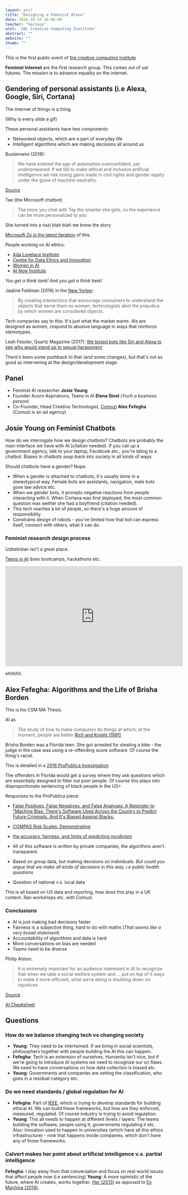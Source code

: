 ```yaml
---
layout: post
title: "Designing a Feminist Alexa"
date: 2018-10-16 18:00:00
teacher: "Various"
unit: 'UAL Creative Computing Institute'
abstract: ""
website: ""
thumb: ""
---
```


This is the first public event of [the creative computing institute](https://www.arts.ac.uk/creative-computing-institute)

**Feminist Internet** are the first research group. This comes out of ual futures. The mission is to advance equality on the internet.

## Gendering of personal assistants (i.e Alexa, Google, Siri, Cortana)

The internet of things is a thing.

(Why is every slide a gif)

These personal assistants have two components:
- Networked objects, which are a part of everyday life 
- Intelligent algorithms which are making decisions all around us

Buolamwini (2018): 
> We have entered the age of automation overconfident, yet underprepared. If we fail to make ethical and inclusive artificial intelligence we risk losing gains made in civil rights and gender equity under the guise of machine neutrality.

[Source](http://news.mit.edu/2018/study-finds-gender-skin-type-bias-artificial-intelligence-systems-0212)


Tae (the Microsoft chatbot)
> The more you chat with Tay the smarter she gets, so the experience can be more personalized to you

She turned into a nazi blah blah we know the story

[Microsoft Zo is the latest iteration](https://www.zo.ai/) of this.

People working on AI ethics:

- [Ada Lovelace Institute](https://www.adalovelaceinstitute.org/)
- [Centre for Data Ethics and Innovation](https://www.gov.uk/government/consultations/consultation-on-the-centre-for-data-ethics-and-innovation/centre-for-data-ethics-and-innovation-consultation)
- [Women in AI](http://womeninai.co/)
- [AI Now Institute](https://ainowinstitute.org/)

*You get a think tank! And you get a think tank!*

Jaqline Feldman (2016) in the [New Yorker](https://www.newyorker.com/tech/annals-of-technology/the-bot-politic):

> By creating interactions that encourage consumers to understand the objects that serve them as women, technologists abet the prejudice by which women are considered objects.

Tech companies say to this: It's just what the market wants. AIs are designed as women, respond to abusive language in ways that reinforce stereotypes.

Leah Fessler, Quartz Magazine (2017): [We tested bots like Siri and Alexa to see who would stand up to sexual harassment](https://qz.com/911681/we-tested-apples-siri-amazon-echos-alexa-microsofts-cortana-and-googles-google-home-to-see-which-personal-assistant-bots-stand-up-for-themselves-in-the-face-of-sexual-harassment/)

There's been some pushback to that (and some changes), but that's not as good as intervening at the design/development stage.

## Panel

- Feminist AI researcher **Josie Young**
- Founder Acorn Aspirations, Teens in AI **Elena Sinel** (*Yuch a business person*)
- Co-Founder, Head Creative Technologist, [Comuzi](https://comuzi.xyz/) **Alex Fefegha** (Comuzi is an ad agency)

## Josie Young on Feminist Chatbots

How do we interrogate how we design chatbots? Chatbots are probably the main interface we have with AI (citation needed). If you call up a government agency, talk to your laptop, Facebook etc., you're taling to a chatbot. Biases in chatbots *seep back* into society in all kinds of ways.

Should chatbots have a gender? Nope.

- When a gender is attached to chatbots, it's usually done in a stereotypical way.  Female bots are assistants, navigation, male bots gove law advice etc.
- When we gender bots, it prompts negative reactions from people interacting with it. When Cortana was first deployed, the most common question was wether she had a boyfriend (citation needed).
- This tech reaches a lot of people, so there's a huge amount of responsibility
- Constrains design of robots - you've limited how that bot can express itself, connect with others, what it can do. 

### Feminist research design process

Uzbekistan isn't a great place.

[Teens in AI](https://teensinai.com/) does bootcamps, hackathons etc.

<iframe width="560" height="315" src="https://www.youtube.com/embed/61zXhXcf6Vw" frameborder="0" allow="autoplay; encrypted-media" allowfullscreen></iframe>

ehhhhh.

## Alex Fefegha: Algorithms and the Life of Brisha Borden

This is his CSM MA Thesis.

AI as
> The study of how to make computers do things at which, at the moment, people are better
[Rich and Knight (1991)](https://people.eecs.berkeley.edu/~russell/intro.html)

Brisha Borden was a Florida teen. She got arrested for stealing a bike - the judge in the case was using a re-offending score software. Of course the thing's racist.

This is detailed in a [2016 ProPublica Investigation](https://www.propublica.org/article/machine-bias-risk-assessments-in-criminal-sentencing)

The offenders in Florida would get a survey where they ask questions which are essentially designed to filter out poor people. Of course this plays into disproportionate sentencing of black people in the US>

Responses to the ProPublica piece: 

- [False Positives, False Negatives, and False Analyses: A Rejoinder to "Machine Bias: There's Software Used Across the Country to Predict Future Criminals. And It's Biased Against Blacks.](http://www.uscourts.gov/federal-probation-journal/2016/09/false-positives-false-negatives-and-false-analyses-rejoinder)
- [COMPAS Risk Scales: Demonstrating](http://go.volarisgroup.com/rs/430-MBX-989/images/ProPublica_Commentary_Final_070616.pdf)
- [the accuracy, fairness, and limits of predicting recidivism](http://advances.sciencemag.org/content/4/1/eaao5580)

- All of this software is written by private companies, the algorithms aren't transparent. 
- Based on group data, but making decisions on individuals. *But could you argue that we make all kinds of decisions in this way, i.e public health questions*
- Question of national v.s. local data 

This is all based on US data and reporting, how does this play in a UK context. Ran workshops etc. with Comuzi.

### Conclusions

- AI is just making bad decisions faster
- Fairness is a subjective thing, hard to do with maths (*That seems like a very broad statement*)
- Accountability of algorithms and data is hard
- More conversations on bias are needed
- Teams need to be diverse

Philip Alston:

> It is extremely important for an audience interested in AI to recognize that when we take a social welfare system and ... put on top of it ways to make it more efficient, what we’re doing is doubling down on injustices

[Source](https://www.fastcompany.com/90252753/a-skeptics-guide-to-thinking-about-ai)

[AI Cheatsheet](https://aicheatsheet.comuzi.xyz/)

## Questions

### How do we balance changing tech vs changing society

- **Young**: They need to be intertwined. If we bring in social scientists, philosophers together with people building the AI this can happen.
- **Fefegha**: Tech is an extension of ourselves. Humanity isn't nice, but if we're going to introduce AI systems we need to recognize our on flaws. We need to have conversations on how data collection is biased etc.
- **Young**: Governments and companies are setting the classification, who goes in a residual category etc. 

### Do we need standards / global regulation for AI

- **Fefegha**: Part of [IEEE](https://www.ieee.org/), which is trying to develop standards for building ethical AI. We can build these frameworks, but how are they enforced, measured, regulated. Of course industry is trying to avoid regulation.
- **Young**: This all needs to happen at different levels / layers: The teams building the software, people using it, governments regulating it etc. Also: Innoation used to happen in universities (which have all this ethics infrastructure) - now that happens inside companies, which don't have any of those frameworks.

### Calvert makes her point about artificial intelligence v.s. partial intelligence

**Fefegha**: I stay away from that conversation and focus on real-world issues that affect people now (i.e sentencing)
**Young**: A more opimistic of the future, where AI creates, works together. [Her (2013)](https://www.imdb.com/title/tt1798709/) as opposed to [Ex Machina (2014)](https://www.imdb.com/title/tt0470752/).